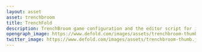 ```yaml
---
layout: asset
asset: trenchbroom
title: TrenchFold
description: TrenchBroom game configuration and the editor script for importing. Design your level with TrenchBroom and import it to Defold as the collection.
opengraph_image: https://www.defold.com/images/assets/trenchbroom-thumb.jpeg
twitter_image: https://www.defold.com/images/assets/trenchbroom-thumb.jpeg
---
```

